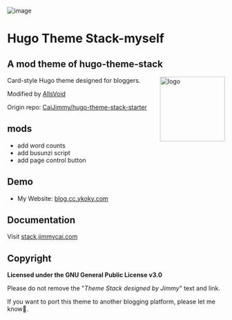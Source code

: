 ![image](https://user-images.githubusercontent.com/5889006/190859441-141b5f81-8483-40d2-bd96-ebf85616a46d.png)

# Hugo Theme Stack-myself
## A mod theme of hugo-theme-stack

<img align="right" width="150" alt="logo" src="https://user-images.githubusercontent.com/5889006/190859553-5b229b4f-c476-4cbd-928f-890f5265ca4c.png">

Card-style Hugo theme designed for bloggers.

Modified by [AllsVoid](https://github.com/AllsVoid)

Origin repo: [CaiJimmy/hugo-theme-stack-starter](https://github.com/CaiJimmy/hugo-theme-stack-starter)

## mods
- add word counts
- add busunzi script
- add page control button

## Demo

* My Website: [blog.cc.ykoky.com](https://blog.cc.ykoky.com)

## Documentation

Visit [stack.jimmycai.com](https://stack.jimmycai.com)

## Copyright

**Licensed under the GNU General Public License v3.0**

Please do not remove the "*Theme Stack designed by Jimmy*" text and link.

If you want to port this theme to another blogging platform, please let me know🙏.
